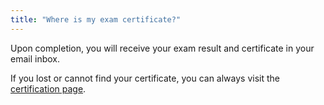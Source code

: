 ```yaml
---
title: "Where is my exam certificate?"
---
```


Upon completion, you will receive your exam result and certificate in your email inbox.

If you lost or cannot find your certificate, you can always visit the [certification page](https://certifications.arduino.cc).
